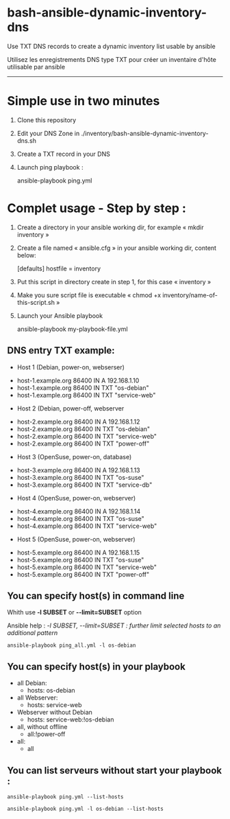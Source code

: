 # bash-ansible-dynamic-inventory-dns

Use TXT DNS records to create a dynamic inventory list usable by ansible

Utilisez les enregistrements DNS type TXT pour créer un inventaire d'hôte utilisable par ansible

----------------------------------

# Simple use in two minutes

1. Clone this repository
2. Edit your DNS Zone in ./inventory/bash-ansible-dynamic-inventory-dns.sh
3. Create a TXT record in your DNS
4. Launch ping playbook :

    ansible-playbook ping.yml

# Complet usage - Step by step :
 
1. Create a directory in your ansible working dir, for example « mkdir inventory »
2. Create a file named « ansible.cfg » in your ansible working dir, content below:

   [defaults]
   hostfile = inventory

3. Put this script in directory create in step 1, for this case « inventory »
4. Make you sure script file is executable « chmod +x inventory/name-of-this-script.sh »
5. Launch your Ansible playbook 

   ansible-playbook my-playbook-file.yml

## DNS entry TXT example:

* Host 1 (Debian, power-on, webserser)
 - host-1.example.org 86400 IN A 192.168.1.10
 - host-1.example.org 86400 IN TXT "os-debian"
 - host-1.example.org 86400 IN TXT "service-web"
* Host 2 (Debian, power-off, webserver
 - host-2.example.org 86400 IN A 192.168.1.12
 - host-2.example.org 86400 IN TXT "os-debian"
 - host-2.example.org 86400 IN TXT "service-web"
 - host-2.example.org 86400 IN TXT "power-off"
* Host 3 (OpenSuse, power-on, database)
 - host-3.example.org 86400 IN A 192.168.1.13
 - host-3.example.org 86400 IN TXT "os-suse"
 - host-3.example.org 86400 IN TXT "service-db"
* Host 4 (OpenSuse, power-on, webserver) 
 - host-4.example.org 86400 IN A 192.168.1.14
 - host-4.example.org 86400 IN TXT "os-suse"
 - host-4.example.org 86400 IN TXT "service-web"
* Host 5 (OpenSuse, power-on, webserver) 
 - host-5.example.org 86400 IN A 192.168.1.15
 - host-5.example.org 86400 IN TXT "os-suse"
 - host-5.example.org 86400 IN TXT "service-web"
 - host-5.example.org 86400 IN TXT "power-off"

## You can specify host(s) in command line

Whith use **-l SUBSET** or **--limit=SUBSET** option

Ansible help :
*-l SUBSET, --limit=SUBSET : further limit selected hosts to an additional pattern*

    ansible-playbook ping_all.yml -l os-debian

## You can specify host(s) in your playbook

* all Debian:
  - hosts: os-debian
* all Webserver:
  - hosts: service-web
* Webserver without Debian
  - hosts: service-web:!os-debian
* all, without offline
  - all:!power-off
* all:
  - all

## You can list serveurs without start your playbook :

    ansible-playbook ping.yml --list-hosts

    ansible-playbook ping.yml -l os-debian --list-hosts

